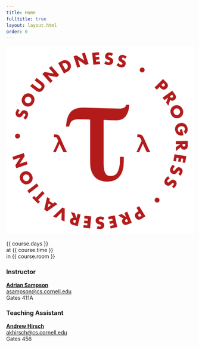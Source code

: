 ```yaml
---
title: Home
fulltitle: true
layout: layout.html
order: 0
---
```

<img class="logo" src="img/logo.png"
    alt="PROGRESS • PRESERVATION • SOUNDNESS">

{{ course.days }}  
at {{ course.time }}  
in {{ course.room }}

### Instructor

[**Adrian Sampson**][adrian]  
<asampson@cs.cornell.edu>  
Gates 411A

### Teaching Assistant

[**Andrew Hirsch**][andrew]  
<akhirsch@cs.cornell.edu>  
Gates 456

[adrian]: http://www.cs.cornell.edu/~asampson/
[andrew]: http://www.cs.cornell.edu/~akhirsch/
